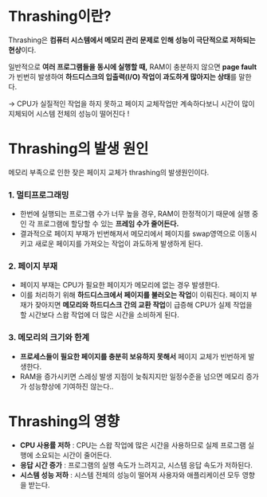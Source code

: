 # Thrashing이란?

Thrashing은 **컴퓨터 시스템에서 메모리 관리 문제로 인해 성능이 극단적으로 저하되는 현상**이다. 

일반적으로 **여러 프로그램들을 동시에 실행할 때,** RAM이 충분하지 않으면 **page fault**가 빈번히 발생하여 **하드디스크의 입출력(I/O) 작업이 과도하게 많아지는 상태**를 말한다.

→ CPU가 실질적인 작업을 하지 못하고 페이지 교체작업만 계속하다보니 시간이 많이 지체되어 시스템 전체의 성능이 떨어진다 !

# Thrashing의 발생 원인

메모리 부족으로 인한 잦은 페이지 교체가 thrashing의 발생원인이다.

### 1. 멀티프로그래밍

- 한번에 실행되는 프로그램 수가 너무 높을 경우, RAM이 한정적이기 때문에 실행 중인 각 프로그램에 할당할 수 있는 **프레임 수가 줄어든다.**
- 결과적으로 페이지 부재가 빈번해져서 메모리에서 페이지를 swap영역으로 이동시키고 새로운 페이지를 가져오는 작업이 과도하게 발생하게 된다.

### 2. 페이지 부재

- 페이지 부재는 CPU가 필요한 페이지가 메모리에 없는 경우 발생한다.
- 이를 처리하기 위해 **하드디스크에서 페이지를 불러오는 작업**이 이뤄진다. 페이지 부재가 잦아지면 **메모리와 하드디스크 간의 교환 작업**이 급증해 CPU가 실제 작업을 할 시간보다 스왑 작업에 더 많은 시간을 소비하게 된다.

### 3. 메모리의 크기와 한계

- **프로세스들이 필요한 페이지를 충분히 보유하지 못해서** 페이지 교체가 빈번하게 발생한다.
- RAM을 증가시키면 스레싱 발생 지점이 늦춰지지만 일정수준을 넘으면 메모리 증가가 성능향상에 기여하진 않는다..

# Thrashing의 영향

- **CPU 사용률 저하** : CPU는 스왑 작업에 많은 시간을 사용하므로 실제 프로그램 실행에 소요되는 시간이 줄어든다.
- **응답 시간 증가** : 프로그램의 실행 속도가 느려지고, 시스템 응답 속도가 저하된다.
- **시스템 성능 저하** : 시스템 전체의 성능이 떨어져 사용자와 애플리케이션 모두 영향을 받는다.

